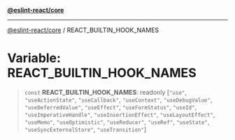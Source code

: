 [**@eslint-react/core**](../README.md)

***

[@eslint-react/core](../README.md) / REACT\_BUILTIN\_HOOK\_NAMES

# Variable: REACT\_BUILTIN\_HOOK\_NAMES

> `const` **REACT\_BUILTIN\_HOOK\_NAMES**: readonly \[`"use"`, `"useActionState"`, `"useCallback"`, `"useContext"`, `"useDebugValue"`, `"useDeferredValue"`, `"useEffect"`, `"useFormStatus"`, `"useId"`, `"useImperativeHandle"`, `"useInsertionEffect"`, `"useLayoutEffect"`, `"useMemo"`, `"useOptimistic"`, `"useReducer"`, `"useRef"`, `"useState"`, `"useSyncExternalStore"`, `"useTransition"`\]
